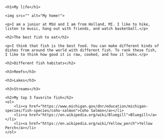 <!DOCTYPE html>
<html lang="en">
<head>
    <meta charset="UTF-8">
    <meta name="viewport" content="width=device-width, initial-scale=1.0">
    <title>Some stuff about me</title>
    <style>
        img {
            width: 100%;
            max-width: 600px;
            margin-bottom: 20px;
        }
    </style>
</head>
<body>
   
    <h1>My life</h1>

    <img src="" alt="My home!">
    
    <p>I am a junior at MSU and I am from Holland, MI. I like to hike, listen to music, hang out with friends, and watch basketball.</p>
    
    <h2>The best fish to eat</h2>

    <p>I think that fish is the best food. You can make different kinds of dishes from around the world with different fish. To rank these fish, I like to think how good it is raw, cooked, and how it looks.</p>
    
    <h2>Different fish habitats</h2>
    
    <h3>Reefs</h3>
    
    <h3>Lakes</h3>
    
    <h3>Streams</h3>

    <h2>My top 3 favorite fish</h2>
    <ol>
        <li><a href="https://www.michigan.gov/dnr/education/michigan-species/fish-species/coho-salmon">Coho Salmon</a></li>
        <li><a href="https://en.wikipedia.org/wiki/Bluegill">Bluegill</a></li>
        <li><a href="https://en.wikipedia.org/wiki/Yellow_perch">Yellow Perch</a></li>
    </ol>
    
</body>
</html>
